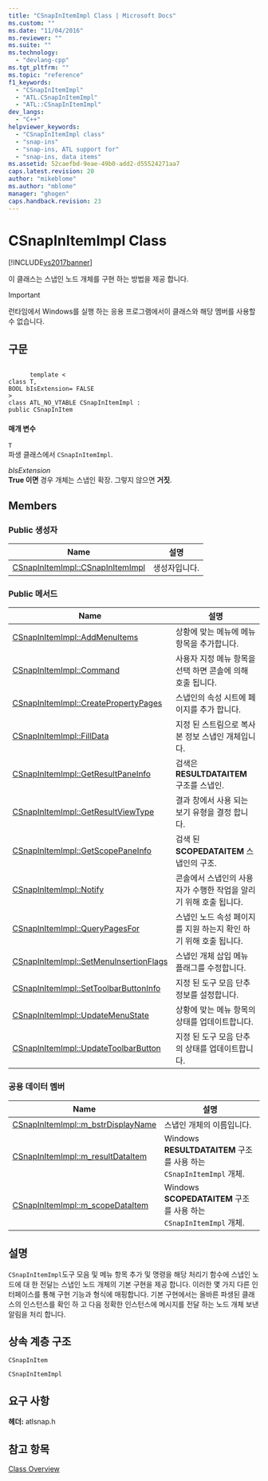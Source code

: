 ```yaml
---
title: "CSnapInItemImpl Class | Microsoft Docs"
ms.custom: ""
ms.date: "11/04/2016"
ms.reviewer: ""
ms.suite: ""
ms.technology: 
  - "devlang-cpp"
ms.tgt_pltfrm: ""
ms.topic: "reference"
f1_keywords: 
  - "CSnapInItemImpl"
  - "ATL.CSnapInItemImpl"
  - "ATL::CSnapInItemImpl"
dev_langs: 
  - "C++"
helpviewer_keywords: 
  - "CSnapInItemImpl class"
  - "snap-ins"
  - "snap-ins, ATL support for"
  - "snap-ins, data items"
ms.assetid: 52caefbd-9eae-49b0-add2-d55524271aa7
caps.latest.revision: 20
author: "mikeblome"
ms.author: "mblome"
manager: "ghogen"
caps.handback.revision: 23
---
```

# CSnapInItemImpl Class
[!INCLUDE[vs2017banner](../../assembler/inline/includes/vs2017banner.md)]

이 클래스는 스냅인 노드 개체를 구현 하는 방법을 제공 합니다.  
  
> [!IMPORTANT]
>  런타임에서 Windows를 실행 하는 응용 프로그램에서이 클래스와 해당 멤버를 사용할 수 없습니다.  
  
## 구문  
  
```  
  
      template <  
class T,  
BOOL bIsExtension= FALSE  
>  
class ATL_NO_VTABLE CSnapInItemImpl :  
public CSnapInItem  
```  
  
#### 매개 변수  
 `T`  
 파생 클래스에서 `CSnapInItemImpl`.  
  
 *bIsExtension*  
 **True 이면** 경우 개체는 스냅인 확장. 그렇지 않으면  **거짓**.  
  
## Members  
  
### Public 생성자  
  
|Name|설명|  
|----------|--------|  
|[CSnapInItemImpl::CSnapInItemImpl](../Topic/CSnapInItemImpl::CSnapInItemImpl.md)|생성자입니다.|  
  
### Public 메서드  
  
|Name|설명|  
|----------|--------|  
|[CSnapInItemImpl::AddMenuItems](../Topic/CSnapInItemImpl::AddMenuItems.md)|상황에 맞는 메뉴에 메뉴 항목을 추가합니다.|  
|[CSnapInItemImpl::Command](../Topic/CSnapInItemImpl::Command.md)|사용자 지정 메뉴 항목을 선택 하면 콘솔에 의해 호출 됩니다.|  
|[CSnapInItemImpl::CreatePropertyPages](../Topic/CSnapInItemImpl::CreatePropertyPages.md)|스냅인의 속성 시트에 페이지를 추가 합니다.|  
|[CSnapInItemImpl::FillData](../Topic/CSnapInItemImpl::FillData.md)|지정 된 스트림으로 복사본 정보 스냅인 개체입니다.|  
|[CSnapInItemImpl::GetResultPaneInfo](../Topic/CSnapInItemImpl::GetResultPaneInfo.md)|검색은  **RESULTDATAITEM** 구조를 스냅인.|  
|[CSnapInItemImpl::GetResultViewType](../Topic/CSnapInItemImpl::GetResultViewType.md)|결과 창에서 사용 되는 보기 유형을 결정 합니다.|  
|[CSnapInItemImpl::GetScopePaneInfo](../Topic/CSnapInItemImpl::GetScopePaneInfo.md)|검색 된  **SCOPEDATAITEM** 스냅인의 구조.|  
|[CSnapInItemImpl::Notify](../Topic/CSnapInItemImpl::Notify.md)|콘솔에서 스냅인의 사용자가 수행한 작업을 알리기 위해 호출 됩니다.|  
|[CSnapInItemImpl::QueryPagesFor](../Topic/CSnapInItemImpl::QueryPagesFor.md)|스냅인 노드 속성 페이지를 지원 하는지 확인 하기 위해 호출 됩니다.|  
|[CSnapInItemImpl::SetMenuInsertionFlags](../Topic/CSnapInItemImpl::SetMenuInsertionFlags.md)|스냅인 개체 삽입 메뉴 플래그를 수정합니다.|  
|[CSnapInItemImpl::SetToolbarButtonInfo](../Topic/CSnapInItemImpl::SetToolbarButtonInfo.md)|지정 된 도구 모음 단추 정보를 설정합니다.|  
|[CSnapInItemImpl::UpdateMenuState](../Topic/CSnapInItemImpl::UpdateMenuState.md)|상황에 맞는 메뉴 항목의 상태를 업데이트합니다.|  
|[CSnapInItemImpl::UpdateToolbarButton](../Topic/CSnapInItemImpl::UpdateToolbarButton.md)|지정 된 도구 모음 단추의 상태를 업데이트합니다.|  
  
### 공용 데이터 멤버  
  
|Name|설명|  
|----------|--------|  
|[CSnapInItemImpl::m\_bstrDisplayName](../Topic/CSnapInItemImpl::m_bstrDisplayName.md)|스냅인 개체의 이름입니다.|  
|[CSnapInItemImpl::m\_resultDataItem](../Topic/CSnapInItemImpl::m_resultDataItem.md)|Windows  **RESULTDATAITEM** 구조를 사용 하는 `CSnapInItemImpl` 개체.|  
|[CSnapInItemImpl::m\_scopeDataItem](../Topic/CSnapInItemImpl::m_scopeDataItem.md)|Windows  **SCOPEDATAITEM** 구조를 사용 하는 `CSnapInItemImpl` 개체.|  
  
## 설명  
 `CSnapInItemImpl`도구 모음 및 메뉴 항목 추가 및 명령을 해당 처리기 함수에 스냅인 노드에 대 한 전달는 스냅인 노드 개체의 기본 구현을 제공 합니다.  이러한 몇 가지 다른 인터페이스를 통해 구현 기능과 형식에 매핑합니다.  기본 구현에서는 올바른 파생된 클래스의 인스턴스를 확인 하 고 다음 정확한 인스턴스에 메시지를 전달 하는 노드 개체 보낸 알림을 처리 합니다.  
  
## 상속 계층 구조  
 `CSnapInItem`  
  
 `CSnapInItemImpl`  
  
## 요구 사항  
 **헤더:**  atlsnap.h  
  
## 참고 항목  
 [Class Overview](../../atl/atl-class-overview.md)